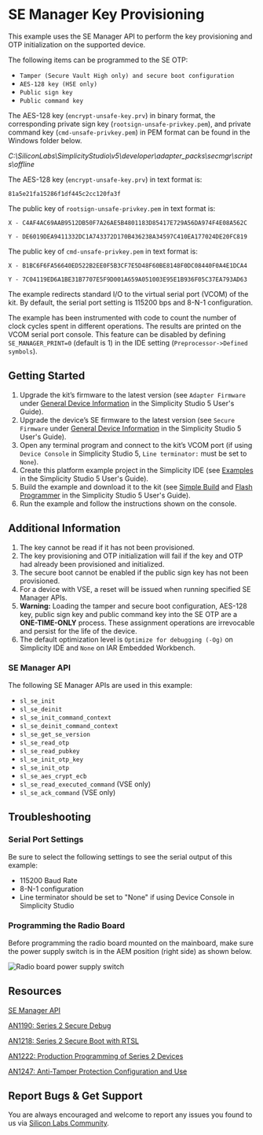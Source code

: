 # SE Manager Key Provisioning

This example uses the SE Manager API to perform the key provisioning and OTP initialization on the supported device.

The following items can be programmed to the SE OTP:

* `Tamper (Secure Vault High only) and secure boot configuration`
* `AES-128 key (HSE only)`
* `Public sign key`
* `Public command key`

The AES-128 key (`encrypt-unsafe-key.prv`) in binary format, the corresponding private sign key (`rootsign-unsafe-privkey.pem`), and private command key (`cmd-unsafe-privkey.pem`) in PEM format can be found in the Windows folder below.

*C:\SiliconLabs\SimplicityStudio\v5\developer\adapter\_packs\secmgr\scripts\offline*

The AES-128 key (`encrypt-unsafe-key.prv`) in text format is:

`81a5e21fa15286f1df445c2cc120fa3f`

The public key of `rootsign-unsafe-privkey.pem` in text format is:

`X - C4AF4AC69AAB9512DB50F7A26AE5B4801183D85417E729A56DA974F4E08A562C`

`Y - DE6019DEA9411332DC1A743372D170B436238A34597C410EA177024DE20FC819`

The public key of `cmd-unsafe-privkey.pem` in text format is:

`X - B1BC6F6FA56640ED522B2EE0F5B3CF7E5D48F60BE8148F0DC08440F0A4E1DCA4`

`Y - 7C04119ED6A1BE31B7707E5F9D001A659A051003E95E1B936F05C37EA793AD63`

The example redirects standard I/O to the virtual serial port (VCOM) of the kit. By default, the serial port setting is 115200 bps and 8-N-1 configuration.

The example has been instrumented with code to count the number of clock cycles spent in different operations. The results are printed on the VCOM serial port console. This feature can be disabled by defining `SE_MANAGER_PRINT=0` (default is 1) in the IDE setting (`Preprocessor->Defined symbols`).

## Getting Started

1. Upgrade the kit’s firmware to the latest version (see `Adapter Firmware` under [General Device Information](https://docs.silabs.com/simplicity-studio-5-users-guide/latest/ss-5-users-guide-about-the-launcher/welcome-and-device-tabs#general-device-information) in the Simplicity Studio 5 User's Guide).
2. Upgrade the device’s SE firmware to the latest version (see `Secure Firmware` under [General Device Information](https://docs.silabs.com/simplicity-studio-5-users-guide/latest/ss-5-users-guide-about-the-launcher/welcome-and-device-tabs#general-device-information) in the Simplicity Studio 5 User's Guide).
3. Open any terminal program and connect to the kit’s VCOM port (if using `Device Console` in Simplicity Studio 5, `Line terminator:` must be set to `None`).
4. Create this platform example project in the Simplicity IDE (see [Examples](https://docs.silabs.com/simplicity-studio-5-users-guide/latest/ss-5-users-guide-getting-started/start-a-project#examples) in the Simplicity Studio 5 User's Guide).
5. Build the example and download it to the kit (see [Simple Build](https://docs.silabs.com/simplicity-studio-5-users-guide/latest/ss-5-users-guide-building-and-flashing/building#simple-build) and [Flash Programmer](https://docs.silabs.com/simplicity-studio-5-users-guide/latest/ss-5-users-guide-building-and-flashing/flashing#flash-programmer) in the Simplicity Studio 5 User's Guide).
6. Run the example and follow the instructions shown on the console.

## Additional Information

1. The key cannot be read if it has not been provisioned.
2. The key provisioning and OTP initialization will fail if the key and OTP had already been provisioned and initialized.
3. The secure boot cannot be enabled if the public sign key has not been provisioned.
4. For a device with VSE, a reset will be issued when running specified SE Manager APIs.
5. **Warning:** Loading the tamper and secure boot configuration, AES-128 key, public sign key and public command key into the SE OTP are a **ONE-TIME-ONLY** process. These assignment operations are irrevocable and persist for the life of the device.
6. The default optimization level is `Optimize for debugging (-Og)` on Simplicity IDE and `None` on IAR Embedded Workbench.

### SE Manager API

The following SE Manager APIs are used in this example:

* `sl_se_init`
* `sl_se_deinit`
* `sl_se_init_command_context`
* `sl_se_deinit_command_context`
* `sl_se_get_se_version`
* `sl_se_read_otp`
* `sl_se_read_pubkey`
* `sl_se_init_otp_key`
* `sl_se_init_otp`
* `sl_se_aes_crypt_ecb`
* `sl_se_read_executed_command` (VSE only)
* `sl_se_ack_command` (VSE only)

## Troubleshooting

### Serial Port Settings

Be sure to select the following settings to see the serial output of this example:

* 115200 Baud Rate 
* 8-N-1 configuration
* Line terminator should be set to "None" if using Device Console in Simplicity Studio

### Programming the Radio Board

Before programming the radio board mounted on the mainboard, make sure the power supply switch is in the AEM position (right side) as shown below.

![Radio board power supply switch](image/readme_img0.png)


## Resources

[SE Manager API](https://docs.silabs.com/gecko-platform/latest/service/api/group-sl-se-manager)

[AN1190: Series 2 Secure Debug](https://www.silabs.com/documents/public/application-notes/an1190-efr32-secure-debug.pdf)

[AN1218: Series 2 Secure Boot with RTSL](https://www.silabs.com/documents/public/application-notes/an1218-secure-boot-with-rtsl.pdf)

[AN1222: Production Programming of Series 2 Devices](https://www.silabs.com/documents/public/application-notes/an1222-efr32xg2x-production-programming.pdf)

[AN1247: Anti-Tamper Protection Configuration and Use](https://www.silabs.com/documents/public/application-notes/an1247-efr32-secure-vault-tamper.pdf)

## Report Bugs & Get Support

You are always encouraged and welcome to report any issues you found to us via [Silicon Labs Community](https://community.silabs.com/).